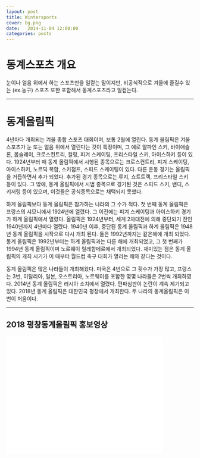 ```yaml
---
layout: post
title: Wintersports
cover: bg.png
date:   2014-11-04 12:00:00
categories: posts
---
```

# 

#   동계스포츠 개요


눈이나 얼음 위에서 하는 스포츠만을 일컫는 말이지만, 비공식적으로 겨울에 즐길수 있는 (ex.농구) 스포츠 또한 포함해서 동계스포츠라고 일컫는다.
- - -
#  동계올림픽

4년마다 개최되는 겨울 종합 스포츠 대회이며, 보통 2월에 열린다. 동계 올림픽은 겨울 스포츠가 눈 또는 얼음 위에서 열린다는 것이 특징이며, 그 예로 알파인 스키, 바이애슬론, 봅슬레이, 크로스컨트리, 컬링, 피겨 스케이팅, 프리스타일 스키, 아이스하키 등이 있다. 1924년부터 매 동계 올림픽에서 시행된 종목으로는 크로스컨트리, 피겨 스케이팅, 아이스하키, 노르딕 복합, 스키점프, 스피드 스케이팅이 있다. 다른 운동 경기는 올림픽을 거듭하면서 추가 되었다. 추가된 경기 종목으로는 루지, 쇼트트랙, 프리스타일 스키 등이 있다. 그 밖에, 동계 올림픽에서 시범 종목으로 경기된 것은 스피드 스키, 밴디, 스키저링 등이 있으며, 이것들은 공식종목으로는 채택되지 못했다.

하계 올림픽보다 동계 올림픽은 참가하는 나라의 그 수가 적다. 첫 번째 동계 올림픽은 프랑스의 샤모니에서 1924년에 열렸다. 그 이전에는 피겨 스케이팅과 아이스하키 경기가 하계 올림픽에서 열렸다. 올림픽은 1924년부터, 세계 2차대전에 의해 중단되기 전인 1940년까지 4년마다 열렸다. 1940년 이후, 중단된 동계 올림픽과 하계 올림픽은 1948년 동계 올림픽을 시작으로 다시 개최 된다. 둘은 1992년까지는 같은해에 개최 되었다. 동계 올림픽은 1992년부터는 하계 올림픽과는 다른 해에 개최되었고, 그 첫 번째가 1994년 동계 올림픽이며 노르웨이 릴레함메르에서 개최되었다. 재미있는 점은 동계 올림픽의 개최 시기가 이 때부터 월드컵 축구 대회가 열리는 해와 같다는 것이다.

동계 올림픽은 많은 나라들이 개최해왔다. 미국은 4번으로 그 횟수가 가장 많고, 프랑스는 3번, 이탈리아, 일본, 오스트리아, 노르웨이를 포함한 몇몇 나라들은 2번씩 개최하였다. 2014년 동계 올림픽은 러시아 소치에서 열렸다. 편파심판이 논란이 계속 제기되고 있다. 2018년 동계 올림픽은 대한민국 평창에서 개최한다. 두 나라의 동계올림픽은 이번이 처음이다.
- - -
## 2018 평창동계올림픽 홍보영상
<iframe width="420" height="315" src="//www.youtube.com/embed/FMdNzZ_G0F8" frameborder="0" allowfullscreen></iframe>

